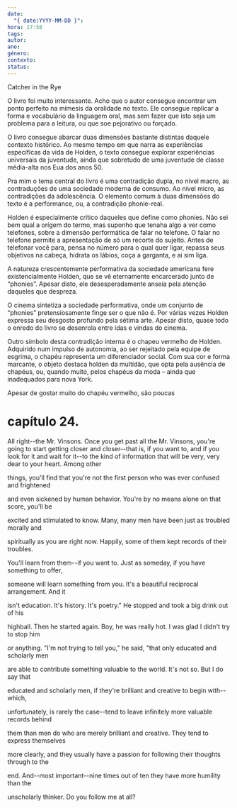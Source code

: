 ```yaml
---
date:
  "{ date:YYYY-MM-DD }": 
hora: 17:58
tags: 
autor: 
ano: 
género: 
contexto: 
status:
---
```

Catcher in the Rye

O livro foi muito interessante. Acho que o autor consegue encontrar um ponto perfeito na mímesis da oralidade no texto. Ele consegue replicar a forma e vocabulário da linguagem oral, mas sem fazer que isto seja um problema para a leitura, ou que soe pejorativo ou forçado.

O livro consegue abarcar duas dimensões bastante distintas daquele contexto histórico. Ao mesmo tempo em que narra as experiências específicas da vida de Holden, o texto consegue explorar experiências universais da juventude, ainda que sobretudo de uma juventude de classe média-alta nos Eua dos anos 50.

Pra mim o tema central do livro é uma contradição dupla, no nível macro, as contraduções de uma sociedade moderna de consumo. Ao nível micro, as contradições da adolescência. O elemento comum à duas dimensões do texto é a performance, ou, a contradição phonie-real.

Holden é especialmente crítico daqueles que define como phonies. Não sei bem qual a orígem do termo, mas suponho que tenaha algo a ver como telefones, sobre a dimensão performática de falar no telefone. O falar no telefone permite a apresentação de só um recorte do sujeito. Antes de telefonar você para, pensa no número para o qual quer ligar, repassa seus objetivos na cabeça, hidrata os lábios, coça a garganta, e ai sim liga.

A natureza crescentemente performativa da sociedade americana fere existencialmente Holden, que se vê eternamente encarcerado junto de “phonies”. Apesar disto, ele desesperadamente anseia pela atenção daqueles que despreza.

O cinema sintetiza a sociedade performativa, onde um conjunto de “phonies” pretensiosamente finge ser o que não é. Por várias vezes Holden expressa seu desgosto profundo pela sétima arte. Apesar disto, quase todo o enredo do livro se desenrola entre idas e vindas do cinema.

Outro símbolo desta contradição interna é o chapeu vermelho de Holden. Adquirido num impulso de autonomia, ao ser rejeitado pela equipe de esgrima, o chapéu representa um diferenciador social. Com sua cor e forma marcante, o objeto destaca holden da multidão, que opta pela ausência de chapéus, ou, quando muito, pelos chapéus da moda – ainda que inadequados para nova York.

Apesar de gostar muito do chapéu vermelho, são poucas




# capítulo 24. 
All right--the Mr. Vinsons. Once you get past all the Mr. Vinsons, you're going  to start getting closer and closer--that is, if you want to, and if you look for it and wait for it--to the kind of information that will be very, very dear to your heart. Among other 

things, you'll find that you're not the first person who was ever confused and frightened 

and even sickened by human behavior. You're by no means alone on that score, you'll be 

excited and stimulated to know. Many, many men have been just as troubled morally and 

spiritually as you are right now. Happily, some of them kept records of their troubles. 

You'll learn from them--if you want to. Just as someday, if you have something to offer, 

someone will learn something from you. It's a beautiful reciprocal arrangement. And it 

isn't education. It's history. It's poetry." He stopped and took a big drink out of his 

highball. Then he started again. Boy, he was really hot. I was glad I didn't try to stop him 

or anything. "I'm not trying to tell you," he said, "that only educated and scholarly men 

are able to contribute something valuable to the world. It's not so. But I do say that 

educated and scholarly men, if they're brilliant and creative to begin with--which, 

unfortunately, is rarely the case--tend to leave infinitely more valuable records behind 

them than men do who are merely brilliant and creative. They tend to express themselves 

more clearly, and they usually have a passion for following their thoughts through to the 

end. And--most important--nine times out of ten they have more humility than the 

unscholarly thinker. Do you follow me at all?


